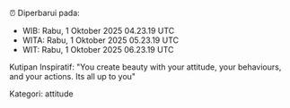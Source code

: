 ⏰ Diperbarui pada:
- WIB: Rabu, 1 Oktober 2025 04.23.19 UTC
- WITA: Rabu, 1 Oktober 2025 05.23.19 UTC
- WIT: Rabu, 1 Oktober 2025 06.23.19 UTC

Kutipan Inspiratif:
"You create beauty with your attitude, your behaviours, and your actions. Its all up to you"


Kategori: attitude

